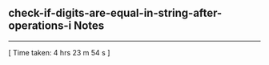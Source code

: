 <h2>check-if-digits-are-equal-in-string-after-operations-i Notes</h2><hr>[ Time taken: 4 hrs 23 m 54 s ]